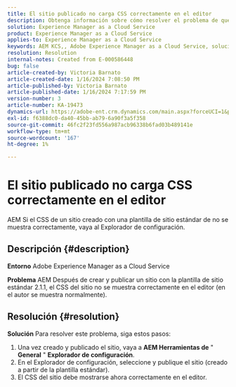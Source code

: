 ```yaml
---
title: El sitio publicado no carga CSS correctamente en el editor
description: Obtenga información sobre cómo resolver el problema de que el CSS de un sitio publicado no se carga correctamente.
solution: Experience Manager as a Cloud Service
product: Experience Manager as a Cloud Service
applies-to: Experience Manager as a Cloud Service
keywords: AEM KCS,, Adobe Experience Manager as a Cloud Service, solución de problemas, sitio publicado, no cargar CSS, editor
resolution: Resolution
internal-notes: Created from E-000586448
bug: false
article-created-by: Victoria Barnato
article-created-date: 1/16/2024 7:08:50 PM
article-published-by: Victoria Barnato
article-published-date: 1/16/2024 7:17:59 PM
version-number: 3
article-number: KA-19473
dynamics-url: https://adobe-ent.crm.dynamics.com/main.aspx?forceUCI=1&pagetype=entityrecord&etn=knowledgearticle&id=114ceba7-a2b4-ee11-a569-6045bd006704
exl-id: f6388dc0-da40-45bb-ab79-6a90f3a5f358
source-git-commit: 46fc2f23fd556a987acb96338b6fad03b489141e
workflow-type: tm+mt
source-wordcount: '167'
ht-degree: 1%

---
```


# El sitio publicado no carga CSS correctamente en el editor


AEM Si el CSS de un sitio creado con una plantilla de sitio estándar de no se muestra correctamente, vaya al Explorador de configuración.

## Descripción {#description}


<b>Entorno</b>
Adobe Experience Manager as a Cloud Service

<b>Problema</b>
AEM Después de crear y publicar un sitio con la plantilla de sitio estándar 2.1.1, el CSS del sitio no se muestra correctamente en el editor (en el autor se muestra normalmente).


## Resolución {#resolution}


<b>Solución</b>
Para resolver este problema, siga estos pasos:

1. Una vez creado y publicado el sitio, vaya a <b>AEM Herramientas de</b> &quot; <b>General</b> &quot; <b>Explorador de configuración</b>.
2. En el Explorador de configuración, seleccione y publique el sitio (creado a partir de la plantilla estándar).
3. El CSS del sitio debe mostrarse ahora correctamente en el editor.
